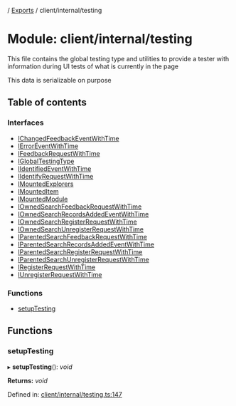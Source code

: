 [](../README.md) / [Exports](../modules.md) / client/internal/testing

# Module: client/internal/testing

This file contains the global testing type and utilities
to provide a tester with information during UI tests of what
is currently in the page

This data is serializable on purpose

## Table of contents

### Interfaces

- [IChangedFeedbackEventWithTime](../interfaces/client_internal_testing.ichangedfeedbackeventwithtime.md)
- [IErrorEventWithTime](../interfaces/client_internal_testing.ierroreventwithtime.md)
- [IFeedbackRequestWithTime](../interfaces/client_internal_testing.ifeedbackrequestwithtime.md)
- [IGlobalTestingType](../interfaces/client_internal_testing.iglobaltestingtype.md)
- [IIdentifiedEventWithTime](../interfaces/client_internal_testing.iidentifiedeventwithtime.md)
- [IIdentifyRequestWithTime](../interfaces/client_internal_testing.iidentifyrequestwithtime.md)
- [IMountedExplorers](../interfaces/client_internal_testing.imountedexplorers.md)
- [IMountedItem](../interfaces/client_internal_testing.imounteditem.md)
- [IMountedModule](../interfaces/client_internal_testing.imountedmodule.md)
- [IOwnedSearchFeedbackRequestWithTime](../interfaces/client_internal_testing.iownedsearchfeedbackrequestwithtime.md)
- [IOwnedSearchRecordsAddedEventWithTime](../interfaces/client_internal_testing.iownedsearchrecordsaddedeventwithtime.md)
- [IOwnedSearchRegisterRequestWithTime](../interfaces/client_internal_testing.iownedsearchregisterrequestwithtime.md)
- [IOwnedSearchUnregisterRequestWithTime](../interfaces/client_internal_testing.iownedsearchunregisterrequestwithtime.md)
- [IParentedSearchFeedbackRequestWithTime](../interfaces/client_internal_testing.iparentedsearchfeedbackrequestwithtime.md)
- [IParentedSearchRecordsAddedEventWithTime](../interfaces/client_internal_testing.iparentedsearchrecordsaddedeventwithtime.md)
- [IParentedSearchRegisterRequestWithTime](../interfaces/client_internal_testing.iparentedsearchregisterrequestwithtime.md)
- [IParentedSearchUnregisterRequestWithTime](../interfaces/client_internal_testing.iparentedsearchunregisterrequestwithtime.md)
- [IRegisterRequestWithTime](../interfaces/client_internal_testing.iregisterrequestwithtime.md)
- [IUnregisterRequestWithTime](../interfaces/client_internal_testing.iunregisterrequestwithtime.md)

### Functions

- [setupTesting](client_internal_testing.md#setuptesting)

## Functions

### setupTesting

▸ **setupTesting**(): *void*

**Returns:** *void*

Defined in: [client/internal/testing.ts:147](https://github.com/onzag/itemize/blob/3efa2a4a/client/internal/testing.ts#L147)
